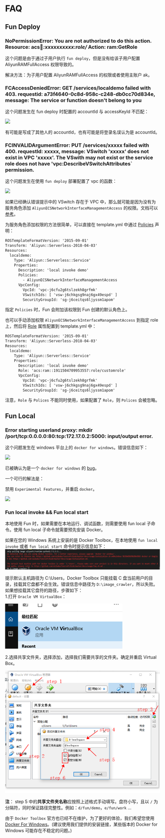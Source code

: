 
# FAQ

## Fun Deploy

### NoPermissionError: You are not authorized to do this action. Resource: acs:ram:*:xxxxxxxxxx:role/* Action: ram:GetRole

这个问题是由于通过子用户执行 `fun deploy`，但是没有给该子用户配置 AliyunRAMFullAccess 权限导致的。

解决方法：为子用户配置 AliyunRAMFullAccess 的权限或者使用主账户 ak。

### FCAccessDeniedError: GET /services/localdemo failed with 403. requestid: a73f4640-0c8d-958c-c248-db0cc70d834e, message: The service or function doesn't belong to you

这个问题发生在 fun deploy 时配置的 accountId 与 accessKeyId 不匹配：

![](https://tan-blog.oss-cn-hangzhou.aliyuncs.com/img/20181229150556.png)

有可能是写成了其他人的 accountId，也有可能是将登录名误认为是 accountId。

### FCINVALIDArgumentError: PUT /services/xxxxx failed with 400. requestId: xxxxx, message: VSwitch 'xxxxx' does not exist in VPC 'xxxxx'. The VSwith may not exist or the service role does not have 'vpc:DescribeVSwitchAttributes` permission.

这个问题发生在使用 `fun deploy` 部署配置了 vpc 的函数：

![](https://tan-blog.oss-cn-hangzhou.aliyuncs.com/img/20181214113413.png)

如果已经确认错误提示中的 VSwitch 存在于 VPC 中，那么就可能是因为没有为服务角色添加 `AliyunECSNetworkInterfaceManagementAccess` 的权限。文档可以[参考](https://help.aliyun.com/knowledge_detail/72959.html)。

为服务角色添加权限的方法很简单，可以直接在 template.yml 中通过 [Policies](https://github.com/aliyun/fun/blob/master/docs/specs/2018-04-03-zh-cn.md#aliyunserverlessservice) 声明：

```
ROSTemplateFormatVersion: '2015-09-01'
Transform: 'Aliyun::Serverless-2018-04-03'
Resources:
  localdemo:
    Type: 'Aliyun::Serverless::Service'
    Properties:
      Description: 'local invoke demo'
      Policies:
        - AliyunECSNetworkInterfaceManagementAccess
      VpcConfig:
        VpcId: 'vpc-j6cfu2g6tslzekh8grfmk'
        VSwitchIds: [ 'vsw-j6chkgsg9naj6gx49espd' ]
        SecurityGroupId: 'sg-j6ceitqs6ljyssm1apom'
```

指定 `Policies` 时，Fun 会附加该权限到 Fun 创建的默认角色上。

也可以手动添加权限 `AliyunECSNetworkInterfaceManagementAccess` 到指定 role 上，然后将 [Role](https://github.com/aliyun/fun/blob/master/docs/specs/2018-04-03-zh-cn.md#aliyunserverlessservice) 属性配置到 template.yml 中：

```
ROSTemplateFormatVersion: '2015-09-01'
Transform: 'Aliyun::Serverless-2018-04-03'
Resources:
  localdemo:
    Type: 'Aliyun::Serverless::Service'
    Properties:
      Description: 'local invoke demo'
      Role: 'acs:ram::1911504709953557:role/customrole'
      VpcConfig:
        VpcId: 'vpc-j6cfu2g6tslzekh8grfmk'
        VSwitchIds: [ 'vsw-j6chkgsg9naj6gx49espd' ]
        SecurityGroupId: 'sg-j6ceitqs6ljyssm1apom'
```

注意，`Role` 与 `Polices` 不能同时使用，如果配置了 `Role`，则 `Polices` 会被忽略。

## Fun Local

### Error starting userland proxy: mkdir /port/tcp:0.0.0.0:80:tcp:172.17.0.2:5000: input/output error.

这个问题发生在 windows 平台上的 `docker for windows`。错误信息如下：

![](https://tan-blog.oss-cn-hangzhou.aliyuncs.com/img/20181214112210.png)

已被确认为是一个 `docker for windows` 的 [bug](https://github.com/docker/for-win/issues/573)。

一个可行的解法是：

禁用 `Experimental Features`，并重启 `docker`。

![](https://tan-blog.oss-cn-hangzhou.aliyuncs.com/img/20181214112400.png)

### Fun local invoke && Fun local start

本地使用 Fun 时，如果需要在本地运行、调试函数，则需要使用 fun local 子命令。使用 fun local 子命令就需要预先安装 Docker。

如果在您的 Windows 系统上安装的是 Docker Toolbox，在本地使用 `fun local invoke` 或者 `fun local start` 命令时提示信息如下：<br />![image.png](/figures/fun_local_error_on_toolbox.png)

提示默认主机路径为 C:\Users，Docker Toolbox 只能挂载 C 盘当前用户的目录，挂载其它盘都不会生效。错误信息中路径为 `D:\image_crawler`，所以失败。<br />如果想挂载其它盘符的路径，步骤如下：<br />1.打开 `Oracle VM VirtualBox`：

![image.png](/figures/virtual-box.png)

2.选择共享文件夹，选择添加，选择我们需要共享的文件夹。确定并重启 Virtual Box。

![image.png](/figures/steps.png)

**注**： step 5 中的**共享文件夹名称**应按照上述格式手动填写。盘符小写，且以 `/` 为分隔符，同时保证路径完整性。例如：`d/fun/demo`，`e/fun/work` ...

由于 `Docker Toolbox` 官方也已经不在维护，为了更好的体验，我们希望您使用 [Docker For Windows](http://mirrors.aliyun.com/docker-toolbox/windows/docker-for-windows/beta/)。(建议使用我们提供的安装链接，某些版本的 Docker for Windows 可能存在不稳定的问题。)
